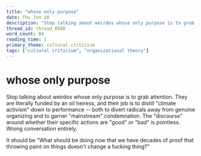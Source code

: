 ```yaml
---
title: "whose only purpose"
date: Thu Jun 20
description: "Stop talking about weirdos whose only purpose is to grab attention."
thread_id: thread_0508
word_count: 84
reading_time: 1
primary_theme: cultural criticism
tags: ["cultural criticism", "organizational theory"]
---
```


# whose only purpose

Stop talking about weirdos whose only purpose is to grab attention. They are literally funded by an oil heiress, and their job is to distill "climate activism" down to performance -- both to divert radicals away from genuine organizing and to garner "mainstream" condemnation. The "discourse" around whether their specific actions are "good" or "bad" is pointless. Wrong conversation entirely.

It should be "What should be doing now that we have decades of proof that throwing paint on things doesn't change a fucking thing?"